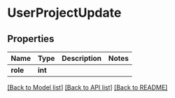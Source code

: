 # UserProjectUpdate

## Properties
Name | Type | Description | Notes
------------ | ------------- | ------------- | -------------
**role** | **int** |  | 

[[Back to Model list]](../README.md#documentation-for-models) [[Back to API list]](../README.md#documentation-for-api-endpoints) [[Back to README]](../README.md)


